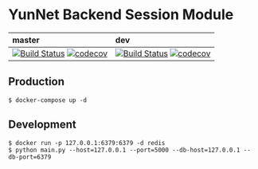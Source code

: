 
# YunNet Backend Session Module

| master  |   dev   |  
|:--------|:--------|  
| [![Build Status](https://travis-ci.com/YuntechNet/YunNet-Backend-Session-Module.svg?branch=master)](https://travis-ci.com/YuntechNet/YunNet-Backend-Session-Module) [![codecov](https://codecov.io/gh/YuntechNet/YunNet-Backend-Session-Module/branch/master/graph/badge.svg)](https://codecov.io/gh/YuntechNet/YunNet-Backend-Session-Module) | [![Build Status](https://travis-ci.com/YuntechNet/YunNet-Backend-Session-Module.svg?branch=dev)](https://travis-ci.com/YuntechNet/YunNet-Backend-Session-Module) [![codecov](https://codecov.io/gh/YuntechNet/YunNet-Backend-Session-Module/branch/dev/graph/badge.svg)](https://codecov.io/gh/YuntechNet/YunNet-Backend-Session-Module/branch/dev)  |  

## Production
```
$ docker-compose up -d
```

## Development
```
$ docker run -p 127.0.0.1:6379:6379 -d redis
$ python main.py --host=127.0.0.1 --port=5000 --db-host=127.0.0.1 --db-port=6379
```